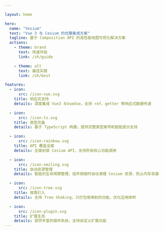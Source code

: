 ```yaml
---

layout: home

hero:
  name: "Vesium"
  text: "Vue 3 与 Cesium 的优雅集成方案"
  tagline: 基于 Composition API 的高性能地图可视化解决方案
  actions:
    - theme: brand
      text: 快速开始
      link: /zh/guide

    - theme: alt
      text: 最佳实践
      link: /zh/best

features:
  - icon:
      src: /icon-vue.svg
    title: 响应式支持
    details: 深度集成 Vue3 与VueUse，支持 ref、getter 等响应式数据传递

  - icon:
      src: /icon-ts.svg
    title: 类型完备
    details: 基于 TypeScript 构建，提供完整类型推导和智能提示支持

  - icon:
      src: /icon-rainbow.svg
    title: API 覆盖全面
    details: 全面封装 Cesium API，支持所有核心功能调用

  - icon:
      src: /icon-smiling.svg
    title: 自动资源管理
    details: 智能的生命周期管理，组件销毁时自动清理 Cesium 资源，防止内存泄漏

  - icon:
      src: /icon-tree.svg
    title: 按需引入
    details: 支持 Tree Shaking，只打包使用到的功能，优化应用体积

  - icon:
      src: /icon-plugin.svg
    title: 扩展生态
    details: 提供丰富的插件系统，支持自定义扩展功能
---
```

